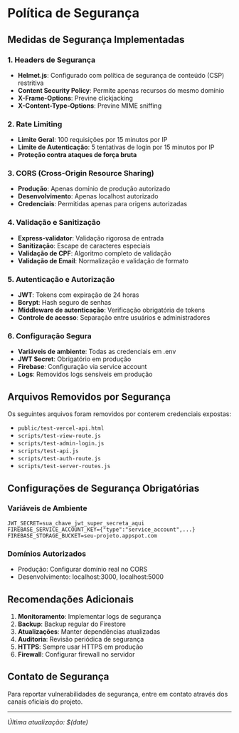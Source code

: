 # Política de Segurança

## Medidas de Segurança Implementadas

### 1. Headers de Segurança
- **Helmet.js**: Configurado com política de segurança de conteúdo (CSP) restritiva
- **Content Security Policy**: Permite apenas recursos do mesmo domínio
- **X-Frame-Options**: Previne clickjacking
- **X-Content-Type-Options**: Previne MIME sniffing

### 2. Rate Limiting
- **Limite Geral**: 100 requisições por 15 minutos por IP
- **Limite de Autenticação**: 5 tentativas de login por 15 minutos por IP
- **Proteção contra ataques de força bruta**

### 3. CORS (Cross-Origin Resource Sharing)
- **Produção**: Apenas domínio de produção autorizado
- **Desenvolvimento**: Apenas localhost autorizado
- **Credenciais**: Permitidas apenas para origens autorizadas

### 4. Validação e Sanitização
- **Express-validator**: Validação rigorosa de entrada
- **Sanitização**: Escape de caracteres especiais
- **Validação de CPF**: Algoritmo completo de validação
- **Validação de Email**: Normalização e validação de formato

### 5. Autenticação e Autorização
- **JWT**: Tokens com expiração de 24 horas
- **Bcrypt**: Hash seguro de senhas
- **Middleware de autenticação**: Verificação obrigatória de tokens
- **Controle de acesso**: Separação entre usuários e administradores

### 6. Configuração Segura
- **Variáveis de ambiente**: Todas as credenciais em .env
- **JWT Secret**: Obrigatório em produção
- **Firebase**: Configuração via service account
- **Logs**: Removidos logs sensíveis em produção

## Arquivos Removidos por Segurança

Os seguintes arquivos foram removidos por conterem credenciais expostas:
- `public/test-vercel-api.html`
- `scripts/test-view-route.js`
- `scripts/test-admin-login.js`
- `scripts/test-api.js`
- `scripts/test-auth-route.js`
- `scripts/test-server-routes.js`

## Configurações de Segurança Obrigatórias

### Variáveis de Ambiente
```
JWT_SECRET=sua_chave_jwt_super_secreta_aqui
FIREBASE_SERVICE_ACCOUNT_KEY={"type":"service_account",...}
FIREBASE_STORAGE_BUCKET=seu-projeto.appspot.com
```

### Domínios Autorizados
- Produção: Configurar domínio real no CORS
- Desenvolvimento: localhost:3000, localhost:5000

## Recomendações Adicionais

1. **Monitoramento**: Implementar logs de segurança
2. **Backup**: Backup regular do Firestore
3. **Atualizações**: Manter dependências atualizadas
4. **Auditoria**: Revisão periódica de segurança
5. **HTTPS**: Sempre usar HTTPS em produção
6. **Firewall**: Configurar firewall no servidor

## Contato de Segurança

Para reportar vulnerabilidades de segurança, entre em contato através dos canais oficiais do projeto.

---
*Última atualização: $(date)*
